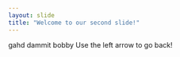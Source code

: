 ```yaml
---
layout: slide
title: "Welcome to our second slide!"
---
```

gahd dammit bobby
Use the left arrow to go back!
